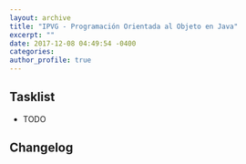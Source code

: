 ```yaml
---
layout: archive
title: "IPVG - Programación Orientada al Objeto en Java"
excerpt: ""
date: 2017-12-08 04:49:54 -0400
categories: 
author_profile: true
---
```


## Tasklist

- TODO

## Changelog

